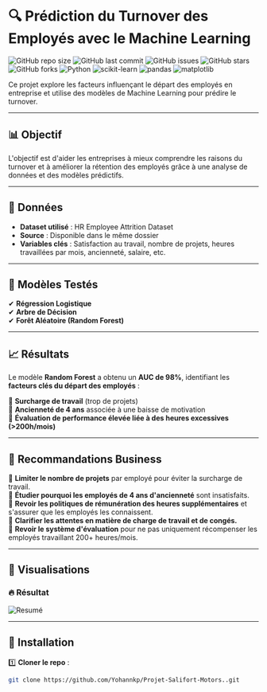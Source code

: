 # 🔍 Prédiction du Turnover des Employés avec le Machine Learning  

![GitHub repo size](https://img.shields.io/github/repo-size/Yohannkp/Projet-Salifort-Motors)
![GitHub last commit](https://img.shields.io/github/last-commit/Yohannkp/Projet-Salifort-Motors)
![GitHub issues](https://img.shields.io/github/issues/Yohannkp/Projet-Salifort-Motors)
![GitHub stars](https://img.shields.io/github/stars/Yohannkp/Projet-Salifort-Motors?style=social)
![GitHub forks](https://img.shields.io/github/forks/Yohannkp/Projet-Salifort-Motors?style=social)
![Python](https://img.shields.io/badge/Python-3.8-blue)
![scikit-learn](https://img.shields.io/badge/Scikit--Learn-0.24-orange)
![pandas](https://img.shields.io/badge/Pandas-1.3.3-yellow)
![matplotlib](https://img.shields.io/badge/Matplotlib-3.4-green)

Ce projet explore les facteurs influençant le départ des employés en entreprise et utilise des modèles de Machine Learning pour prédire le turnover.


---

## 📊 Objectif  
L'objectif est d'aider les entreprises à mieux comprendre les raisons du turnover et à améliorer la rétention des employés grâce à une analyse de données et des modèles prédictifs.

---

## 📝 Données  
- **Dataset utilisé** : HR Employee Attrition Dataset  
- **Source** : Disponible dans le même dossier
- **Variables clés** : Satisfaction au travail, nombre de projets, heures travaillées par mois, ancienneté, salaire, etc.

---

## 🚀 Modèles Testés  
✔ **Régression Logistique**  
✔ **Arbre de Décision**  
✔ **Forêt Aléatoire (Random Forest)**  

---

## 📈 Résultats  
Le modèle **Random Forest** a obtenu un **AUC de 98%**, identifiant les **facteurs clés du départ des employés** :  

🔹 **Surcharge de travail** (trop de projets)  
🔹 **Ancienneté de 4 ans** associée à une baisse de motivation  
🔹 **Évaluation de performance élevée liée à des heures excessives (>200h/mois)**  

---

## 🎯 Recommandations Business  
📌 **Limiter le nombre de projets** par employé pour éviter la surcharge de travail.  
📌 **Étudier pourquoi les employés de 4 ans d'ancienneté** sont insatisfaits.  
📌 **Revoir les politiques de rémunération des heures supplémentaires** et s'assurer que les employés les connaissent.  
📌 **Clarifier les attentes en matière de charge de travail et de congés.**  
📌 **Revoir le système d'évaluation** pour ne pas uniquement récompenser les employés travaillant 200+ heures/mois.  

---

## 📸 Visualisations  
### 🔥 Résultat  
![Resumé](Résultat.png)  


---

## 🔧 Installation  

1️⃣ **Cloner le repo** :  
```bash
git clone https://github.com/Yohannkp/Projet-Salifort-Motors..git
